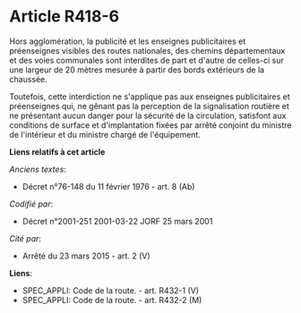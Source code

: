 # Article R418-6

Hors agglomération, la publicité et les enseignes publicitaires et préenseignes visibles des routes nationales, des chemins
départementaux et des voies communales sont interdites de part et d'autre de celles-ci sur une largeur de 20 mètres mesurée à
partir des bords extérieurs de la chaussée.

Toutefois, cette interdiction ne s'applique pas aux enseignes publicitaires et préenseignes qui, ne gênant pas la perception
de la signalisation routière et ne présentant aucun danger pour la sécurité de la circulation, satisfont aux conditions de
surface et d'implantation fixées par arrêté conjoint du ministre de l'intérieur et du ministre chargé de l'équipement.

**Liens relatifs à cet article**

_Anciens textes_:

  - Décret n°76-148 du 11 février 1976 - art. 8 (Ab)

_Codifié par_:

  - Décret n°2001-251 2001-03-22 JORF 25 mars 2001

_Cité par_:

  - Arrêté du 23 mars 2015 - art. 2 (V)

**Liens**:

  - SPEC_APPLI: Code de la route. - art. R432-1 (V)
  - SPEC_APPLI: Code de la route. - art. R432-2 (M)
